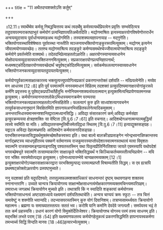 +++
title = "11 अथैतदप्यशक्तोऽसि कर्तुम्"

+++
  
  
॥12.11॥ स्वार्थेष्वेव कर्मसु निबद्धचित्तस्य कथं त्वदर्थेषु
कर्मस्वत्यर्थप्रियत्वेन प्रवृत्तिः सम्भवेदित्यत्र
तदुपायपरम्पराकाष्ठाभूतं कर्मयोगं प्रत्यभिज्ञापयतिअथैतदिति। मद्योगमाश्रितः
इत्यस्याक्षरयोगविषयेणोत्तरार्धेन अन्वयव्युदासाय पूर्वार्धान्वयमाहअथ
मद्योगमिति। तस्याशक्यत्वज्ञापनायाह -- मद्गुणेति।
भक्तियोगावस्थाविशेषेष्वतः पूर्वावस्था नास्तीति
व्यञ्जनायभक्तियोगाङ्कुररूपमित्युक्तम्। मद्योगम् इत्यनेन
जीवात्मयोगव्यवच्छेदः। ततश्च मद्योगमाश्रित्य तदङ्कुरे
कर्मण्यसमर्थश्चेज्जीवात्मयोगमाश्रित्य तदङ्कुरे कर्मयोगे प्रवर्तस्वेति
वाक्यार्थः। तदेतदभिप्रेत्याहततोऽक्षरेति। अक्षरयोगस्याप्यव्यवधानेन
मोक्षोपायत्वव्युदासायपरभक्तिजननमित्युक्तम्।
सप्रकाराक्षरयोगप्रत्यभिज्ञापनार्थं; मध्यमषट्कोदिताक्षरयोगव्यवच्छेदार्थं
चपूर्वषट्कोदितमित्युक्तम्। सर्वकर्मफलत्यागस्याव्यवधानेन
भक्तियोगजनकत्वव्युदासायतदुपायतयेत्युक्तम्।  
  
कर्मयोगपूर्वकात्मसाक्षात्कारस्य भक्त्युत्पत्त्युपयोगित्वप्रकारं
प्रकरणान्तरोक्तं दर्शयति -- मत्प्रियत्वेनेति। मय्येव मन आधत्स्व \[12।8\]
इति पूर्वं परमात्मनि मनस्समाधानं विहितम् तदशक्तं
प्रत्युपदिश्यमानाक्षरयोगांकुररूपे कर्मणि प्रवृत्तस्य तु
पूर्वषट्कप्रपञ्चितैर्हेतुभिः मनोनियमनशक्यत्वंयतात्मवान्
इत्युक्तमित्यभिप्रायेणयतमनस्क इत्युक्तम्।
कर्मयोगस्यानन्तरश्लोकेऽभिधास्यमानक्रमेण परम्परया
भक्तियोगजनकत्वप्रकारमाहततोऽनभिसंहितेति। फलत्यागं कुरु इति
साध्यांशत्यागवचनेन तत्पूर्वकसाधनानुष्ठानं विवक्षितमिति
ज्ञापनायअनभिसंहितफलेनेत्यादिकमुक्तम्।
अनन्तराभिधास्यमानमनश्शान्तिद्वारात्मध्यानसिद्धिः। अविद्या संसारकारणं
कर्म;अविद्या कर्मसंज्ञा इत्युपक्रम्ययया क्षेत्रज्ञशक्तिः सा वेष्टिता
\[वि.पु.6।7।61\] इति वचनात्। आदिशब्देनअनात्मन्यात्मबुद्धिर्या त्वस्वे
स्वमिति या मतिः। अविद्यातरुसम्भूतिबीजमेतद्द्विधा स्थितम्
\[वि.पु.6।7।11\] इत्याद्युक्तसङ्ग्रहः। यद्वाऽत्र अविद्या देहात्मभ्रमादिः
आदिशब्देन कर्मवासनादिसङ्ग्रहः।
परभक्तिजनकत्वसिद्ध्यर्थमुक्तंमच्छेषतैकस्वरूप इति। यथा बाल्ये
बालक्रीडाप्रसङ्गेन नरेन्द्रभवनान्निष्क्रान्तस्य मार्गाद्भ्रष्टस्य
व्याधगृहीतस्य पक्कणे वर्तमानस्य राजकुमारस्याप्तोपदेशात्स्वात्मनस्तथात्वं
मत्वा विमृशतः स्वात्मनि राजसाम्यमङ्गप्रत्यङ्गादिषु पश्यतस्तस्मिन् यथा
पितृत्वप्रीतिर्निरतिशया जायते एवमस्यापि यथोपदेशं भगवच्छेषभूते स्वात्मनि
तत्साम्याकारेण साक्षात्कृते भक्तिसिद्ध्यर्थं न
किञ्चित्कर्तव्यमस्तीत्यभिप्रायेण -- मयि परा भक्तिः स्वयमेवोत्पद्यत
इत्युक्तम्। एतेनाध्यायारम्भेये चाप्यक्षरमव्यक्तम् \[12।1\]
इत्युक्ताक्षरयोगोऽप्यक्षरसाक्षात्कारद्वारा परभक्तिमुत्पाद्य
परमात्मप्राप्तौ विश्राम्यतीति सिद्धम्। स एव ह्यत्रापि
प्रथमषट्कोक्तोऽक्षरयोगः प्रस्पष्टमुच्यते।  
  
ननु यदशक्तं प्रति यदुपदिश्यते; तत्तत्तुल्यफलमशक्ताधिकारं साधनान्तरं
दृष्टम् यथावगाहना शक्तस्य स्नानान्तराणि। उच्यते चान्यत्र क्रियायोगस्य
साक्षान्मोक्षसाधनत्वंमोक्षकारणमव्यक्तमचिन्त्यमपरिग्रहम्। तमाराध्य
जगन्नाथं क्रियायोगेन मुच्यते इति। तथात्रापि किं न स्यादिति शङ्कायां
कर्मयोगस्य भक्तियोगसाधनत्वं अष्टादशाध्याये वक्ष्यमाणं दर्शयतितथाचेति।
अन्यत्र चाप्ययं क्रमः स्फुटः -- तत्र चित्तं समावेष्टुं न शक्नोति
भवान्यदि। तदभ्यासपरस्तस्मिन् कुरु योगं दिवानिशम्। तत्राप्यसामर्थ्यवतः
क्रियायोगो महात्मनः। ब्रह्मणा यः समाख्यातस्तत्परः सततं भव। करोषि यानि
कर्माणि देवदेवे जगत्पतौ। समर्पयस्व भद्रं ते ततः कर्म प्रहास्यसि। प्रधानं
कारणं योगो विमुक्तेर्दितिजेश्वर। क्रियायोगश्च योगस्य परमं तस्य साधनम्
इति। मद्भक्तिं लभते पराम् \[18।54\] इति वक्ष्यमाणफलस्य कर्मयोगहेतुकत्वं
प्रकरणसिद्धमिति ज्ञापनायस्वकर्मणा तमभ्यर्च्य सिद्धिं विन्दति मानवः
\[18।46\]इत्यारभ्येत्युक्तम्।  
  
